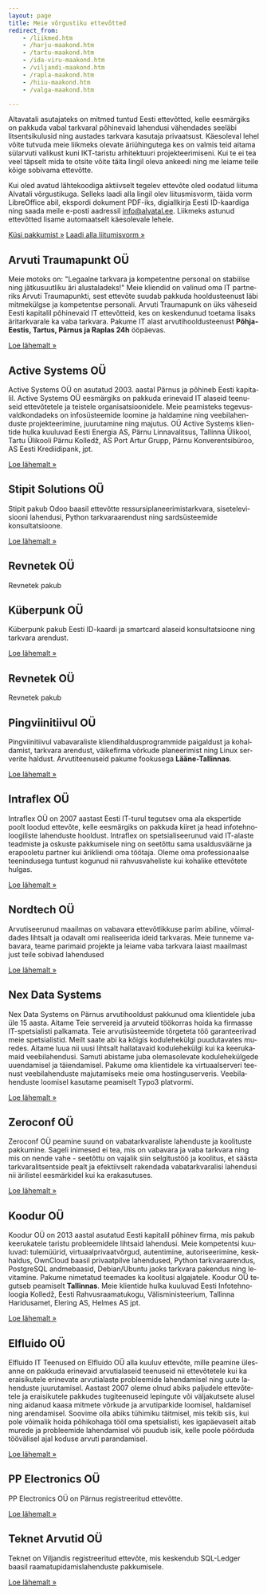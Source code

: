 ```yaml
---
layout: page
title: Meie võrgustiku ettevõtted
redirect_from:
    - /liikmed.htm
    - /harju-maakond.htm
    - /tartu-maakond.htm
    - /ida-viru-maakond.htm
    - /viljandi-maakond.htm
    - /rapla-maakond.htm
    - /hiiu-maakond.htm
    - /valga-maakond.htm

---
```

<div class="row">
<div class="col-md-6">
<p>
Altavatali asutajateks on mitmed tuntud Eesti ettevõtted, kelle eesmärgiks
on pakkuda vabal tarkvaral põhinevaid lahendusi vähendades seeläbi
litsentsikulusid ning austades tarkvara kasutaja privaatsust.
Käesoleval lehel võite tutvuda meie liikmeks olevate äriühingutega
kes on valmis teid aitama sülarvuti valikust kuni IKT-taristu 
arhitektuuri projekteerimiseni.
Kui te ei tea veel täpselt mida te otsite võite täita lingil oleva ankeedi
ning me leiame teile kõige sobivama ettevõtte.
</p>
</div>

<div class="col-md-6">
Kui oled avatud lähtekoodiga aktiivselt tegelev ettevõte oled oodatud liituma
Alvatali võrgustikuga.
Selleks laadi alla lingil olev liitusmisvorm,
täida vorm LibreOffice abil,
ekspordi dokument PDF-iks,
digiallkirja Eesti ID-kaardiga
ning saada meile e-posti aadressil <a href="mailto:info@alvatal.ee">info@alvatal.ee</a>.
Liikmeks astunud ettevõtted lisame automaatselt käesolevale lehele.
</div>
</div>

<p><a class="btn btn-default" href="#" role="button">Küsi pakkumist &raquo;</a>
<a class="btn btn-default" href="#" role="button">Laadi alla liitumisvorm &raquo;</a></p>

<!--
<p>
Otsi ettevõtet märksõnade järgi: <input id="search" type="search" onSearch="filter();" placeholder="koolitus, serverid, Linux"/>
</p>

<p>
<a class="btn btn-default" onClick="$('#search').val('kooli').trigger('search');" role="button">Koolitus</a>
<a class="btn btn-default" onClick="$('#search').val('riist').trigger('search');" role="button">Riistvara</a>
<a class="btn btn-default" onClick="$('#search').val('arendus').trigger('search');" role="button">Arendus</a>
<a class="btn btn-default" onClick="$('#search').val('ubuntu').trigger('search');" role="button">Ubuntu</a>
<a class="btn btn-default" onClick="$('#search').val('debian').trigger('search');" role="button">Debian</a>
<a class="btn btn-default" onClick="$('#search').val('red hat').trigger('search');" role="button">Red Hat</a>
<a class="btn btn-default" onClick="$('#search').val('centos').trigger('search');" role="button">CentOS</a>
</p>

<script type="text/javascript">
function filter() {
    var query = $("#search").val().toLowerCase();
    $(".col-md-6").each(function(i,e) {
        var fragment = $(e).html().replace("&shy;", "").toLowerCase();

        if (fragment.indexOf(query) >= 0) {
            $(e).css("opacity", "");
        } else {
            $(e).css("opacity", "0.1");
        }
    });
}
</script>
-->

<div class="row" lang="et">
    <div class="col-md-6" id="atrauma">
        <h2>Arvuti Traumapunkt OÜ</h2>
        <p>Meie motoks on: "Legaalne tark&shy;vara ja kompetentne personal on
        stabiilse ning jätku&shy;suutliku äri alus&shy;taladeks!" Meie kliendid on valinud
        oma IT partneriks Arvuti Traumapunkti, sest ettevõte suudab pakkuda hooldus&shy;teenust
        läbi mitme&shy;külgse ja kompetentse personali. Arvuti Traumapunk on üks väheseid
        Eesti kapitalil põhinevaid IT ette&shy;võtteid, kes on keskendunud toetama
        lisaks äri&shy;tark&shy;varale ka vaba tark&shy;vara.
        Pakume IT alast arvutihooldusteenust <b>Põhja-Eestis, Tartus, Pärnus ja
        Raplas 24h</b> ööpäevas.
        </p>
        <a class="btn btn-default" href="http://www.atrauma.ee/" role="button">Loe lähemalt &raquo;</a>
    </div>
    <div class="col-md-6" id="active">
        <h2>Active Systems OÜ</h2>
        <p data-keywords="red hat|opennode">Active Systems OÜ on asutatud 2003. aastal Pärnus ja põhineb Eesti
        kapitalil. Active Systems OÜ eesmärgiks on pakkuda erinevaid IT alaseid
        teenuseid ette&shy;võtetele ja teistele orga&shy;nisa&shy;tsiooni&shy;dele.
        Meie peamisteks tegevus&shy;vald&shy;kondadeks on info&shy;süsteemide loomine ja
        haldamine ning veebi&shy;lahenduste projek&shy;teerimine, juurutamine ning majutus.
        OÜ Active Systems klientide hulka kuuluvad Eesti Energia AS, Pärnu Linnavalitsus, Tallinna Ülikool, Tartu Ülikooli Pärnu Kolledž, AS Port Artur Grupp, Pärnu Konverentsibüroo, AS Eesti Krediidipank, jpt.
        </p>
        <a class="btn btn-default" href="http://www.active.ee/" role="button">Loe lähemalt &raquo;</a>
    </div>
</div>


<div class="row" lang="et">
    <div class="col-md-6" id="stipit">
        <h2>Stipit Solutions OÜ</h2>
        <p>Stipit pakub Odoo baasil ettevõtte ressursiplaneerimistarkvara,
        sisetelevisiooni lahendusi, Python tarkvaraarendust ning
        sardsüsteemide konsultatsioone.</p>
        <a class="btn btn-default" href="http://stipit.com/" role="button">Loe lähemalt &raquo;</a>
    </div>
    <div class="col-md-6" id="revnetek">
        <h2>Revnetek OÜ</h2>
        <p>
        Revnetek pakub 
        </p>
    </div>
</div>

<div class="row" lang="et">
    <div class="col-md-6" id="kyberpunk">
        <h2>Küberpunk OÜ</h2>
        <p>Küberpunk pakub Eesti ID-kaardi ja smartcard alaseid konsultatsioone ning
        tarkvara arendust.</p>
        <a class="btn btn-default" href="#" role="button">Loe lähemalt &raquo;</a>
    </div>
    <div class="col-md-6">
        <h2>Revnetek OÜ</h2>
        <p>
        Revnetek pakub 
        </p>
    </div>
</div>


<div class="row" lang="et">
    <div class="col-md-6" id="pingviinitiivul">
        <h2>Pingviinitiivul OÜ</h2>
        <p>Pingviinitiivul vabavaraliste kliendihaldusprogrammide
        paigaldust ja kohaldamist, tarkvara arendust, väikefirma võrkude
        planeerimist ning Linux serverite haldust.
        Arvutiteenuseid pakume fookusega <b>Lääne-Tallinnas</b>.
        </p>
        <a class="btn btn-default" href="http://www.pingviinitiivul.ee/" role="button">Loe lähemalt &raquo;</a>
    </div>
    <div class="col-md-6" id="intraflex">
        <h2>Intraflex OÜ</h2>
        <p>
        Intraflex OÜ on 2007 aastast Eesti IT-turul tegutsev oma ala ekspertide
        poolt loodud ettevõte, kelle eesmärgiks on pakkuda kiiret ja head
        infotehnoloogiliste lahenduste hooldust. Intraflex on spetsialiseerunud
        vaid IT-alaste teadmiste ja oskuste pakkumisele ning on seetõttu sama
        usaldusväärne ja erapooletu partner kui ärikliendi oma töötaja.
        Oleme oma professionaalse teenindusega tuntust kogunud nii
        rahvusvaheliste kui kohalike ettevõtete hulgas.
        </p>
        <a class="btn btn-default" href="http://www.intraflex.eu/" role="button">Loe lähemalt &raquo;</a>
    </div>
</div>

<div class="row" lang="et">
    <div class="col-md-6" id="nordtech">
        <h2>Nordtech OÜ</h2>
        <p>
        Arvutiseerunud maailmas on vabavara ettevõtlikkuse parim abiline,
        võimaldades lihtsalt ja odavalt omi realiseerida ideid tarkvaras. 
        Meie tunneme vabavara, teame parimaid projekte ja leiame vaba tarkvara
        laiast maailmast just teile sobivad lahendused
        </p>
        <a class="btn btn-default" href="http://www.nordtech.ee/" role="button">Loe lähemalt &raquo;</a>
    </div>
    <div class="col-md-6" id="nex">
        <h2>Nex Data Systems</h2>
        <p>
        Nex Data Systems on Pärnus arvutihooldust pakkunud oma klientidele juba
        üle 15 aasta. Aitame Teie servereid ja arvuteid töökorras hoida ka
        firmasse IT-spetsialisti palkamata. Teie arvutisüsteemide tõrgeteta
        töö garanteerivad meie spetsialistid. 
        Meilt saate abi ka kõigis kodulehekülgi puudutavates muredes.
        Aitame luua nii uusi  lihtsalt hallatavaid kodulehekülgi kui ka
        keerukamaid veebilahendusi. Samuti abistame juba olemasolevate
        kodulehekülgede uuendamisel ja täiendamisel.
        Pakume oma klientidele ka virtuaalserveri teenust veebilahenduste
        majutamiseks meie oma hostinguserveris.
        Veebilahenduste loomisel kasutame peamiselt Typo3 platvormi.
        </p>
        <a class="btn btn-default" href="http://www.nex.ee/" role="button">Loe lähemalt &raquo;</a>
    </div>  
</div>

<div class="row" lang="et">
    <div class="col-md-6" id="zeroconf">
        <h2>Zeroconf OÜ</h2>
        <p>
        Zeroconf OÜ peamine suund on vabatarkvaraliste lahenduste ja
        koolituste pakkumine. Sageli inimesed ei tea, mis on vabavara ja
        vaba tarkvara ning mis on nende vahe - seetõttu on vajalik siin
        selgitustöö ja koolitus, et säästa tarkvaralitsentside pealt ja
        efektiivselt rakendada vabatarkvaralisi lahendusi nii ärilistel
        eesmärkidel kui ka erakasutuses.
        </p>
        <a class="btn btn-default" href="http://www.zeroconf.ee/" role="button">Loe lähemalt &raquo;</a>
    </div>
    <div class="col-md-6" id="koodur">
        <h2>Koodur OÜ</h2>
        <p>
        Koodur OÜ on 2013 aastal asutatud Eesti kapitalil põhinev firma, mis 
        pakub keerukatele taristu probleemidele lihtsaid lahendusi.
        Meie kompetentsi kuuluvad:  tule&shy;müürid, virtuaal&shy;privaat&shy;võrgud,
        autenti&shy;mine, autori&shy;seerimine, kesk&shy;haldus,
        OwnCloud baasil privaatpilve lahendused,
        Python tarkvaraarendus, PostgreSQL andmebaasid, Debian/Ubuntu jaoks
        tarkvara pakendus ning levitamine.
        Pakume nimetatud teemades ka koolitusi algajatele.
        Koodur OÜ tegutseb peamiselt <b>Tallinnas</b>.
        Meie klientide hulka kuuluvad
        Eesti Info&shy;tehno&shy;loogia Kolledž,
        Eesti Rahvus&shy;raamatu&shy;kogu,
        Välis&shy;ministeerium,
        Tallinna Haridus&shy;amet,
        Elering AS, Helmes AS jpt.
        </p>
        <a class="btn btn-default" href="http://www.koodur.com/" role="button">Loe lähemalt &raquo;</a>
    </div>
</div>


<div class="row" lang="et">
    <div class="col-md-6" id="teknet">
        <h2>Elfluido OÜ</h2>
        <p>
        Elfluido IT Teenused on Elfluido OÜ alla kuuluv ettevõte, mille
        peamine ülesanne on pakkuda erinevaid arvutialaseid teenuseid nii
        ettevõtetele kui ka eraisikutele erinevate arvutialaste probleemide
        lahendamisel ning uute lahenduste juurutamisel.
        Aastast 2007 oleme olnud abiks paljudele ettevõtetele ja eraisikutele
        pakkudes tugiteenuseid lepingute või väljakutsete alusel ning aidanud 
        kaasa mitmete võrkude ja arvutiparkide loomisel, haldamisel ning arendamisel.
        Soovime olla abiks
        tühimiku täitmisel, mis tekib siis, kui pole võimalik hoida põhikohaga
        tööl oma spetsialisti, kes igapäevaselt aitab murede ja probleemide
        lahendamisel või puudub isik, kelle poole pöörduda töövälisel ajal
        koduse arvuti parandamisel.
        </p>
        <a class="btn btn-default" href="http://it.elfluido.ee/" role="button">Loe lähemalt &raquo;</a>
    </div>
    <div class="col-md-6" id="ppnet">
        <h2>PP Electronics OÜ</h2>
        <p>
        PP Electronics OÜ on Pärnus registreeritud ettevõtte.
        </p>
        <a class="btn btn-default" href="http://www.ppnet.ee/" role="button">Loe lähemalt &raquo;</a>
    </div>

</div>

<div class="row" lang="et">
    <div class="col-md-6" id="teknet">
        <h2>Teknet Arvutid OÜ</h2>
        <p>
        Teknet on Viljandis registreeritud ettevõte, mis keskendub
        SQL-Ledger baasil raamatupidamislahenduste pakkumisele.
        </p>
        <a class="btn btn-default" href="http://www.teknet.ee/" role="button">Loe lähemalt &raquo;</a>
    </div>


</div>








